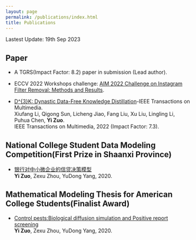 ```yaml
---
layout: page
permalink: /publications/index.html
title: Publications
---
```


<!-- Lastest Update: 15th Sep 2023&nbsp;  [中文版本 (Chinese Version)](../file/publications-zh/) -->
Lastest Update: 19th Sep 2023

## Paper
- A TGRS(Impact Factor: 8.2) paper in submission (Lead author).

- ECCV 2022 Workshops challenge: [AIM 2022 Challenge on Instagram Filter Removal: Methods and Results](https://link.springer.com/chapter/10.1007/978-3-031-25066-8_2).

- [D^{3}K: Dynastic Data-Free Knowledge Distillation](https://yiiizuo.github.io//mypaper/ieee/D3K_Dynastic_Data-Free_Knowledge_Distillation.pdf)-IEEE Transactions on Multimedia.
<br>Xiufang Li, Qigong Sun, Licheng Jiao, Fang Liu, Xu Liu, Lingling Li, Puhua Chen, **Yi Zuo**.
<br>IEEE Transactions on Multimedia, 2022 (Impact Factor: 7.3).

## National College Student Data Modeling Competition(First Prize in Shaanxi Province)
- [银行对中小微企业的信贷决策模型](https://yiiizuo.github.io//mypaper/modeling/C202027004040.pdf)
<br>**Yi Zuo**, Zexu Zhou, YuDong Yang, 2020.

## Mathematical Modeling Thesis for American College Students(Finalist Award)
- [Control pests:Biological diffusion simulation and Positive report screening](https://yiiizuo.github.io//mypaper/modeling/2106561.pdf)
<br>**Yi Zuo**, Zexu Zhou, YuDong Yang, 2020.
